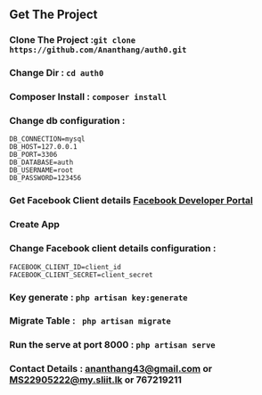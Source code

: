 ## Get The Project

### Clone The Project :```git clone https://github.com/Ananthang/auth0.git```
### Change Dir  :   ```cd auth0```
### Composer Install  :   ```composer install```
### Change db configuration  :
    DB_CONNECTION=mysql
    DB_HOST=127.0.0.1
    DB_PORT=3306
    DB_DATABASE=auth
    DB_USERNAME=root
    DB_PASSWORD=123456
### Get Facebook Client details [Facebook Developer Portal](https://developers.facebook.com/)
### Create App
### Change Facebook client details configuration  :
    FACEBOOK_CLIENT_ID=client_id
    FACEBOOK_CLIENT_SECRET=client_secret

### Key generate  :   ```php artisan key:generate```
### Migrate Table : ``` php artisan migrate```

### Run the serve at port 8000 : ```php artisan serve```

### Contact Details : ananthang43@gmail.com or MS22905222@my.sliit.lk or 767219211
